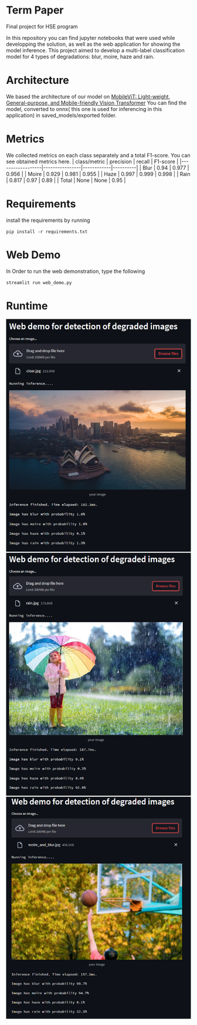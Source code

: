 # Term Paper
Final project for HSE program

In this repository you can find jupyter notebooks that were used while developping the solution, as well as the web application for showing the model inference.
This project aimed to develop a multi-label classification model for 4 types of degradations: blur, moire, haze and rain.

# Architecture

We based the architecture of our model on [MobileViT: Light-weight, General-purpose, and Mobile-friendly Vision Transformer](https://arxiv.org/abs/2110.02178)
You can find the model, converted to onnx( this one is used for inferencing in this application) in saved_models/exported folder.

# Metrics

We collected metrics on each class separately and a total F1-score. You can see obtained metrics here.
| class/metric     | precision      | recall     | F1-score |
|------------------|----------------|------------|----------|
| Blur             | 0.94           | 0.977      | 0.956    |
| Moire            | 0.929          | 0.981      | 0.955    |
| Haze             | 0.997          | 0.999      | 0.998    |
| Rain             | 0.817          | 0.97       | 0.89     |
| Total            | None           | None       | 0.95     |

# Requirements
install the requirements by running 
```code
pip install -r requirements.txt
```

# Web Demo
In Order to run the web demonstration, type the following
```code
streamlit run web_demo.py
```
# Runtime

![Example of the inferece with a clear image](readme_data/demo_runtime_clear.png)
![Example of the inferece with an image, that has rain](readme_data/demo_runtime.png)
![Example of the inferece with an image, that has both blur and moire on it](readme_data/demo_runtime_2.png)
